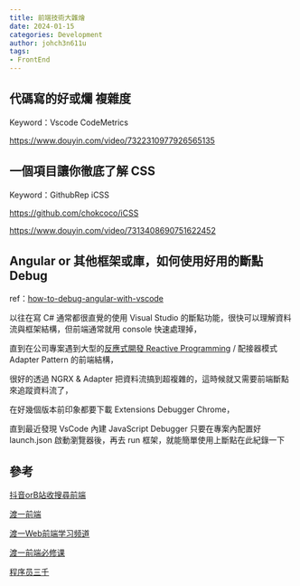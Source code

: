 ```yaml
---
title: 前端技術大雜燴
date: 2024-01-15
categories: Development 
author: johch3n611u
tags:
- FrontEnd
---
```


## 代碼寫的好或爛 複雜度

Keyword：Vscode CodeMetrics

https://www.douyin.com/video/7322310977926565135

## 一個項目讓你徹底了解 CSS

Keyword：GithubRep iCSS

https://github.com/chokcoco/iCSS

https://www.douyin.com/video/7313408690751622452

## Angular or 其他框架或庫，如何使用好用的斷點 Debug 

ref：[how-to-debug-angular-with-vscode](https://stackoverflow.com/questions/42495655/how-to-debug-angular-with-vscode)

以往在寫 C# 通常都很直覺的使用 Visual Studio 的斷點功能，很快可以理解資料流與框架結構，但前端通常就用 console 快速處理掉，

直到在公司專案遇到大型的[反應式開發 Reactive Programming](https://f2e.kalan.dev/advanced/23.html#reactive-programming) / 配接器模式 Adapter Pattern 的前端結構，

很好的透過 NGRX & Adapter 把資料流搞到超複雜的，這時候就又需要前端斷點來追蹤資料流了，

在好幾個版本前印象都要下載 Extensions Debugger Chrome，

直到最近發現 VsCode 內建 JavaScript Debugger 只要在專案內配置好 launch.json 啟動瀏覽器後，再去 run 框架，就能簡單使用上斷點在此紀錄一下

## 參考

[抖音orB站收搜尋前端](https://www.douyin.com/search/%E5%89%8D%E7%AB%AF?source=switch_tab&type=user)

[渡一前端](https://www.douyin.com/search/%20%E6%B8%A1%E4%B8%80?source=switch_tab&type=user)

[渡一Web前端学习频道](https://www.douyin.com/user/MS4wLjABAAAAi2oukRVcHpgD-HbVdzsxE7tYykr91YuIKukR_X_Yy08EFWRQhRrECDF6FvbvT8Xa?relation=0&vid=7322794702200229135)

[渡一前端必修课](https://www.douyin.com/user/MS4wLjABAAAAy68qgQPB-aGWv7MKIRB544hLgzY18xgXhywYjnN-XKk)

[程序员三千](https://www.douyin.com/user/MS4wLjABAAAAX3NNh1vNefo9PD0gEjkEx86Ar0On3a9TsgLSsZSxorA?relation=0&showTab=post&vid=7322310977926565135)

